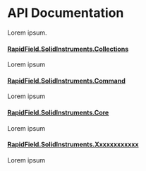 <!--
Copyright (c) RapidField LLC. Licensed under the MIT License. See LICENSE.txt in the project root for license information.
-->

# API Documentation

Lorem ipsum.

#### [RapidField.SolidInstruments.Collections](RapidField.SolidInstruments.Collections.html)

<section><p>
Lorem ipsum
</p></section>

#### [RapidField.SolidInstruments.Command](RapidField.SolidInstruments.Command.html)

<section><p>
Lorem ipsum
</p></section>

#### [RapidField.SolidInstruments.Core](RapidField.SolidInstruments.Core.html)

<section><p>
Lorem ipsum
</p></section>

#### [RapidField.SolidInstruments.Xxxxxxxxxxxx](RapidField.SolidInstruments.Xxxxxxxxxxxx.html)

<section><p>
Lorem ipsum
</p></section>